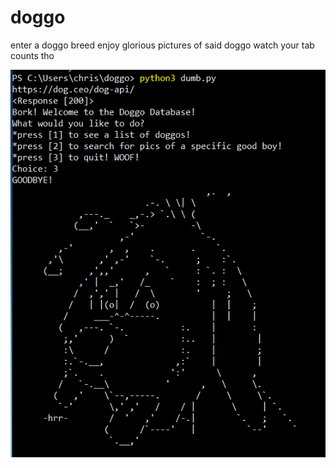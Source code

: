 # doggo
enter a doggo breed
enjoy glorious pictures of said doggo
watch your tab counts tho

![Alt text](/woof.png?raw=true "Woof!")
